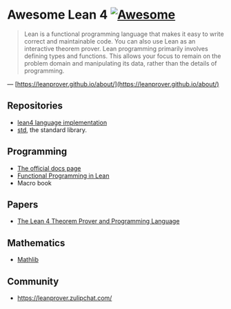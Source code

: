 # Awesome Lean 4 [![Awesome](https://awesome.re/badge-flat2.svg)](https://awesome.re)

> Lean is a functional programming language that makes it easy to write correct
> and maintainable code. You can also use Lean as an interactive theorem
> prover. Lean programming primarily involves defining types and functions.
> This allows your focus to remain on the problem domain and manipulating its
> data, rather than the details of programming.

— [https://leanprover.github.io/about/](https://leanprover.github.io/about/)

## Repositories

- [lean4 language implementation](https://github.com/leanprover/lean4)
- [std](https://github.com/leanprover/std4/), the standard library.

## Programming

- [The official docs page](https://leanprover.github.io/lean4/doc/)
- [Functional Programming in Lean](https://leanprover.github.io/lean4/doc/fplean.html)
- Macro book

## Papers

- [The Lean 4 Theorem Prover and Programming Language](https://link.springer.com/chapter/10.1007/978-3-030-79876-5_37)

## Mathematics

- [Mathlib](https://github.com/leanprover-community/mathlib4)

## Community

- https://leanprover.zulipchat.com/
